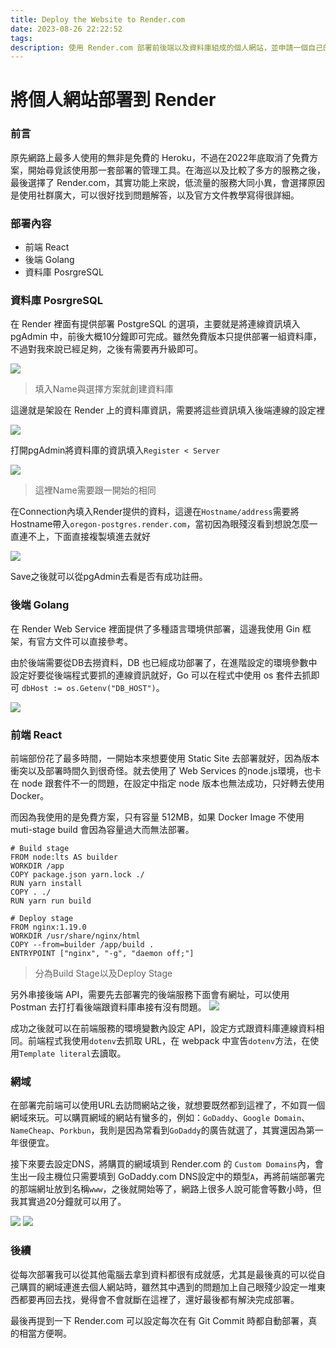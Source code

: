 ```yaml
---
title: Deploy the Website to Render.com
date: 2023-08-26 22:22:52
tags:
description: 使用 Render.com 部署前後端以及資料庫組成的個人網站，並申請一個自己的 domain name，雖然使用這類部署工具可以減少自己去設定 web server 的時間，不過在熟悉 Nginx 與各種網路概念之後，一定要使用不同方式再來部署一次。
---
```

# 將個人網站部署到 Render

### 前言
原先網路上最多人使用的無非是免費的 Heroku，不過在2022年底取消了免費方案，開始尋覓該使用那一套部署的管理工具。在海巡以及比較了多方的服務之後，最後選擇了 Render.com，其實功能上來說，低流量的服務大同小異，會選擇原因是使用社群廣大，可以很好找到問題解答，以及官方文件教學寫得很詳細。


### 部署內容
- 前端 React
- 後端 Golang
- 資料庫 PosrgreSQL

### 資料庫 PosrgreSQL
在 Render 裡面有提供部署 PostgreSQL 的選項，主要就是將連線資訊填入 pgAdmin 中，前後大概10分鐘即可完成。雖然免費版本只提供部署一組資料庫，不過對我來說已經足夠，之後有需要再升級即可。

![](https://i.imgur.com/79mEvXA.png)
>填入Name與選擇方案就創建資料庫

這邊就是架設在 Render 上的資料庫資訊，需要將這些資訊填入後端連線的設定裡

![](https://i.imgur.com/757UjnX.png)

打開pgAdmin將資料庫的資訊填入`Register < Server`

![](https://i.imgur.com/HLihRyf.png)
> 這裡Name需要跟一開始的相同

在Connection內填入Render提供的資料，這邊在`Hostname/address`需要將Hostname帶入`oregon-postgres.render.com`，當初因為眼殘沒看到想說怎麼一直連不上，下面直接複製填進去就好

![](https://i.imgur.com/BBn7wyS.png)

Save之後就可以從pgAdmin去看是否有成功註冊。

### 後端 Golang
在 Render Web Service 裡面提供了多種語言環境供部署，這邊我使用 Gin 框架，有官方文件可以直接參考。

由於後端需要從DB去撈資料，DB 也已經成功部署了，在進階設定的環境參數中設定好要從後端程式要抓的連線資訊就好，Go 可以在程式中使用 os 套件去抓即可 `dbHost := os.Getenv("DB_HOST")`。

![](https://i.imgur.com/VpchEOT.png)


### 前端 React
前端部份花了最多時間，一開始本來想要使用 Static Site 去部署就好，因為版本衝突以及部署時間久到很奇怪。就去使用了 Web Services 的node.js環境，也卡在 node 跟套件不一的問題，在設定中指定 node 版本也無法成功，只好轉去使用Docker。

而因為我使用的是免費方案，只有容量 512MB，如果 Docker Image 不使用 muti-stage build 會因為容量過大而無法部署。

```dockerfile!
# Build stage
FROM node:lts AS builder
WORKDIR /app
COPY package.json yarn.lock ./
RUN yarn install
COPY . ./
RUN yarn run build

# Deploy stage
FROM nginx:1.19.0
WORKDIR /usr/share/nginx/html
COPY --from=builder /app/build .
ENTRYPOINT ["nginx", "-g", "daemon off;"]
```
>分為Build Stage以及Deploy Stage


另外串接後端 API，需要先去部署完的後端服務下面會有網址，可以使用 Postman 去打打看後端跟資料庫串接有沒有問題。
![](https://i.imgur.com/Pe2eopg.png)

成功之後就可以在前端服務的環境變數內設定 API，設定方式跟資料庫連線資料相同。前端程式我使用`dotenv`去抓取 URL，在 webpack 中宣告`dotenv`方法，在使用`Template literal`去讀取。

### 網域
在部署完前端可以使用URL去訪問網站之後，就想要既然都到這裡了，不如買一個網域來玩。可以購買網域的網站有蠻多的，例如：`GoDaddy`、`Google Domain`、`NameCheap`、`Porkbun`，我則是因為常看到`GoDaddy`的廣告就選了，其實還因為第一年很便宜。

接下來要去設定DNS，將購買的網域填到 Render.com 的 `Custom Domains`內，會生出一段主機位只需要填到 GoDaddy.com DNS設定中的類型`A`，再將前端部署完的那端網址放到名稱`www`，之後就開始等了，網路上很多人說可能會等數小時，但我其實過20分鐘就可以用了。

![](https://i.imgur.com/T827W2T.png)
![](https://i.imgur.com/CZoNyAH.png)

### 後續
從每次部署我可以從其他電腦去拿到資料都很有成就感，尤其是最後真的可以從自己購買的網域連進去個人網站時，雖然其中遇到的問題加上自己眼殘少設定一堆東西都要再回去找，覺得會不會就斷在這裡了，還好最後都有解決完成部署。

最後再提到一下 Render.com 可以設定每次在有 Git Commit 時都自動部署，真的相當方便啊。 